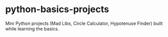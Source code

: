 # python-basics-projects
Mini Python projects (Mad Libs, Circle Calculator, Hypotenuse Finder) built while learning the basics.
